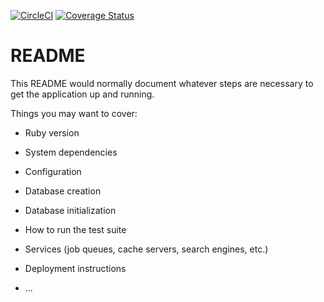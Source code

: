 [![CircleCI](https://circleci.com/gh/susanwere/TestDrivenDevelopment_Rails/tree/develop.svg?style=svg)](https://circleci.com/gh/susanwere/TestDrivenDevelopment_Rails/tree/develop) [![Coverage Status](https://coveralls.io/repos/github/susanwere/TestDrivenDevelopment_Rails/badge.svg?branch=develop)](https://coveralls.io/github/susanwere/TestDrivenDevelopment_Rails?branch=develop)

# README

This README would normally document whatever steps are necessary to get the
application up and running.

Things you may want to cover:

* Ruby version

* System dependencies

* Configuration

* Database creation

* Database initialization

* How to run the test suite

* Services (job queues, cache servers, search engines, etc.)

* Deployment instructions

* ...
